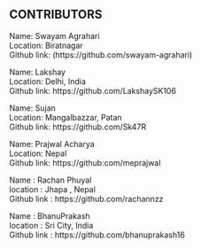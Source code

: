 <h2 align="left">CONTRIBUTORS</h2>

<p>Name: Swayam Agrahari <br>
Location: Biratnagar <br>
Github link: (https://github.com/swayam-agrahari)</p>

<p>Name: Lakshay <br>
Location: Delhi, India <br>
Github link:  https://github.com/LakshaySK106</p>

<p>Name: Sujan <br>
Location: Mangalbazzar, Patan <br>
Github link:  https://github.com/Sk47R</p>

<p>Name: Prajwal Acharya <br>
Location: Nepal <br>
Github link:  https://github:com/meprajwal</p>

<p>Name : Rachan Phuyal <br>
location : Jhapa , Nepal <br>
Github link : https://github.com/rachannzz</p>

<p>Name : BhanuPrakash <br>
location : Sri City, India <br>
Github link : https://github.com/bhanuprakash16</p>
